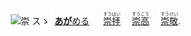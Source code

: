 
<img src="l1.svg" width="2" height="24"><img src="https://glyphwiki.org/glyph/u5d07.svg" width="24" height="24" alt="崇"> <kbd>スゝ</kbd> <img src="l1.svg">[**あが**める](https://jisho.org/search/崇める)　 <img src="l0.svg">[<ruby>崇拝<rt>すうはい</rt></ruby>](https://jisho.org/search/崇拝)</ins>　<img src="l1.svg">[<ruby>崇高<rt>すうこう</rt></ruby>](https://jisho.org/search/崇高)　<img src="l2.svg">[<ruby>崇敬<rt>すうけい</rt></ruby>](https://jisho.org/search/崇敬).
